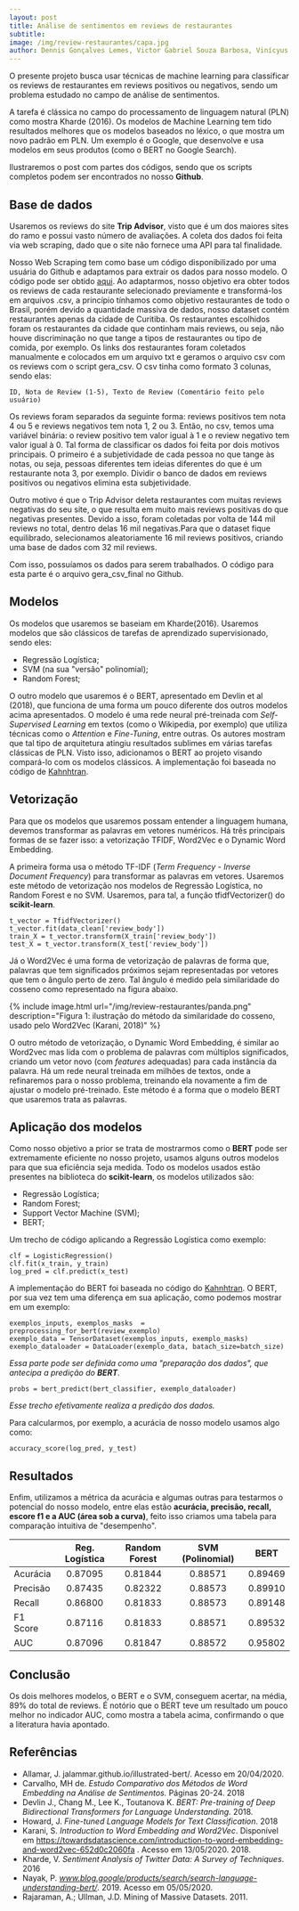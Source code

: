 ```yaml
---
layout: post
title: Análise de sentimentos em reviews de restaurantes
subtitle:
image: /img/review-restaurantes/capa.jpg
author: Dennis Gonçalves Lemes, Victor Gabriel Souza Barbosa, Vinícyus Araújo Brasil
---
```


O presente projeto busca usar técnicas de machine learning para classificar os  reviews de restaurantes em reviews positivos ou negativos, sendo um problema estudado no campo de análise de sentimentos.

A tarefa é clássica no campo do processamento de linguagem natural (PLN) como mostra Kharde (2016). Os modelos de Machine Learning tem tido resultados melhores que os modelos baseados no léxico, o que mostra um novo padrão em PLN. Um exemplo é o Google, que desenvolve e usa modelos em seus produtos (como o BERT no Google Search). 

Ilustraremos o post com partes dos códigos, sendo que os scripts completos podem ser encontrados no nosso **Github**.

## Base de dados 

Usaremos os reviews do site **Trip Advisor**, visto que é um dos maiores sites do ramo e possui vasto número de avaliações. A coleta dos dados foi feita via web scraping, dado que o site não fornece uma API para tal finalidade. 

Nosso Web Scraping tem como base um código disponibilizado por uma usuária do Github e adaptamos para extrair os dados para nosso modelo. O código pode ser obtido [aqui](https://github.com/susanli2016/NLP-with-Python/blob/master/Web%20scraping%20Hilton%20Hawaiian%20Village%20TripAdvisor%20Reviews.py). Ao adaptarmos, nosso objetivo era obter todos os reviews de cada restaurante selecionado previamente e transformá-los em arquivos .csv, a princípio tínhamos como objetivo restaurantes de todo o Brasil, porém devido a quantidade massiva de dados, nosso dataset contém restaurantes apenas da cidade de Curitiba. Os restaurantes escolhidos foram os restaurantes da cidade que continham mais reviews, ou seja, não houve discriminação no que tange a tipos de restaurantes ou tipo de comida, por exemplo. Os links dos restaurantes foram coletados manualmente e colocados em um arquivo txt e geramos o arquivo csv com os reviews com o script gera_csv. O csv tinha como formato 3 colunas, sendo elas:

	ID, Nota de Review (1-5), Texto de Review (Comentário feito pelo usuário)

Os reviews foram separados da seguinte forma: reviews positivos tem nota 4 ou 5 e reviews negativos tem nota 1, 2 ou 3. Então, no csv, temos uma variável binária: o review positivo tem valor igual à 1 e o review negativo tem valor igual à 0. Tal forma de classificar os dados foi feita por dois motivos principais. O primeiro é a subjetividade de cada pessoa no que tange às notas, ou seja, pessoas diferentes tem ideias diferentes do que é um restaurante nota 3, por exemplo. Dividir o banco de dados em reviews positivos ou negativos elimina esta subjetividade. 

Outro motivo é que o Trip Advisor deleta restaurantes com muitas reviews negativas do seu site, o que resulta em muito mais reviews positivas do que negativas presentes. Devido a isso, foram coletadas por volta de 144 mil reviews no total, dentro delas 16 mil negativas.Para que o dataset fique equilibrado, selecionamos aleatoriamente 16 mil reviews positivos, criando uma base de dados com 32 mil reviews.

Com isso, possuíamos os dados para serem trabalhados. O código para esta parte é o arquivo gera_csv_final no Github.

## Modelos 

Os modelos que usaremos se baseiam em Kharde(2016). Usaremos modelos que são clássicos de tarefas de aprendizado supervisionado, sendo eles: 
- Regressão Logística;
- SVM (na sua "versão" polinomial);
- Random Forest;

O outro modelo que usaremos é o BERT, apresentado em Devlin et al (2018), que funciona de uma forma um pouco diferente dos outros modelos acima apresentados. O modelo é uma rede neural pré-treinada com *Self-Supervised Learning* em textos (como o Wikipedia, por exemplo) que utiliza técnicas como o *Attention* e *Fine-Tuning*, entre outras. Os autores mostram que tal tipo de arquitetura atingiu resultados sublimes em várias tarefas clássicas de PLN. Visto isso, adicionamos o BERT ao projeto visando compará-lo com os modelos clássicos. A implementação foi baseada no código de [Kahnhtran](https://github.com/chriskhanhtran/bert-for-sentiment-analysis). 

## Vetorização


Para que os modelos que usaremos possam entender a linguagem humana, devemos transformar as palavras em vetores numéricos. Há três principais formas de se fazer isso: a vetorização TFIDF, Word2Vec e o Dynamic Word Embedding. 

A primeira forma usa o método TF-IDF (*Term Frequency - Inverse Document Frequency*) para transformar as palavras em vetores. Usaremos este método de vetorização nos modelos de Regressão Logística, no Random Forest e no SVM. Usaremos, para tal, a função tfidfVectorizer() do **scikit-learn**. 

	t_vector = TfidfVectorizer()
	t_vector.fit(data_clean['review_body'])
	train_X = t_vector.transform(X_train['review_body']) 
	test_X = t_vector.transform(X_test['review_body'])

Já o Word2Vec é uma forma de vetorização de palavras de forma que, palavras que tem significados próximos sejam representadas por vetores que tem o ângulo perto de zero. Tal ângulo é medido pela similaridade do cosseno como representado na figura abaixo.

{% include image.html url="/img/review-restaurantes/panda.png" description="Figura 1: ilustração do método da similaridade do cosseno, usado pelo Word2Vec (Karani, 2018)" %}

O outro método de vetorização, o Dynamic Word Embedding, é similar ao Word2vec mas lida com o problema de palavras com múltiplos significados, criando um vetor novo (com *features* adequadas) para cada instância da palavra. Há um rede neural treinada em milhões de textos, onde a refinaremos para o nosso problema, treinando ela novamente a fim de ajustar o modelo pré-treinado. Este método é a forma que o modelo BERT que usaremos trata as palavras. 

## Aplicação dos modelos

Como nosso objetivo a prior se trata de mostrarmos como o **BERT** pode ser extremamente eficiente no nosso projeto, usamos alguns outros modelos para que sua eficiência seja medida.
Todo os modelos usados estão presentes na biblioteca do **scikit-learn**, os modelos utilizados são: 
- Regressão Logística;
- Random Forest;
- Support Vector Machine (SVM); 
- BERT;

Um trecho de código aplicando a Regressão Logística como exemplo:

    clf = LogisticRegression()  
 	clf.fit(x_train, y_train)  
 	log_pred = clf.predict(x_test)

 A implementação do BERT foi baseada no código do [Kahnhtran](https://github.com/chriskhanhtran/bert-for-sentiment-analysis). O BERT, por sua vez tem uma diferença em sua aplicação, como podemos mostrar em um exemplo:

	exemplos_inputs, exemplos_masks  = preprocessing_for_bert(review_exemplo) 
	exemplo_data = TensorDataset(exemplos_inputs, exemplo_masks)
	exemplo_dataloader = DataLoader(exemplo_data, batach_size=batch_size)

*Essa parte pode ser definida como uma "preparação dos dados", que antecipa a predição do **BERT***.

	probs = bert_predict(bert_classifier, exemplo_dataloader)

*Esse trecho efetivamente realiza a predição dos dados.*

 Para calcularmos, por exemplo, a acurácia de nosso modelo usamos algo como:

	accuracy_score(log_pred, y_test)

## Resultados

Enfim, utilizamos a métrica da acurácia e algumas outras para testarmos o potencial do nosso modelo, entre elas estão **acurácia, precisão, recall,  escore f1 e a AUC (área sob a curva)**, feito isso criamos uma tabela para comparação intuitiva de "desempenho".

|          | Reg. Logística | Random Forest | SVM (Polinomial)  |   BERT  |
|----------|:--------------:|:-------------:|:-----------------:|:-------:|
| Acurácia |     0.87095    |    0.81844    |      0.88571      | 0.89469 |
| Precisão |     0.87435    |    0.82322    |      0.88573      | 0.89910 |
|  Recall  |     0.86800    |    0.81833    |      0.88573      | 0.89148 |
| F1 Score |     0.87116    |    0.81833    |      0.88571      | 0.89532 |
|    AUC   |     0.87096    |    0.81847    |      0.88572      | 0.95802 |


## Conclusão

Os dois melhores modelos, o BERT e o SVM, conseguem acertar, na média, 89% do total de reviews. É notório que o BERT teve um resultado um pouco melhor no indicador AUC, como mostra a tabela acima, confirmando o que a literatura havia apontado.


## Referências

- Allamar, J. jalammar.github.io/illustrated-bert/. Acesso em 20/04/2020.
- Carvalho, MH de. *Estudo Comparativo dos Métodos de Word Embedding na Análise de Sentimentos.* Páginas 20-24. 2018 
- Devlin J., Chang M., Lee K., Toutanova K. *BERT: Pre-training of Deep Bidirectional Transformers for Language Understanding.* 2018.
- Howard, J. *Fine-tuned Language Models for Text Classification*. 2018
- Karani, S. *Introduction to Word Embedding and Word2Vec*. Disponível em https://towardsdatascience.com/introduction-to-word-embedding-and-word2vec-652d0c2060fa . Acesso em 13/05/2020. 2018.
- Kharde, V. *Sentiment Analysis of Twitter Data: A Survey of Techniques*. 2016
- Nayak, P. *www.blog.google/products/search/search-language-understanding-bert/*. 2019. Acesso em 05/05/2020.
- Rajaraman, A.; Ullman, J.D. Mining of Massive Datasets. 2011.
